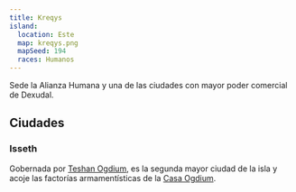 ```yaml
---
title: Kreqys
island:
  location: Este
  map: kreqys.png
  mapSeed: 194
  races: Humanos
---
```


Sede la Alianza Humana y una de las ciudades con mayor poder comercial de Dexudal.

## Ciudades

### Isseth

Gobernada por [Teshan Ogdium](../_chars/teshan-ogdium.md), es la segunda mayor ciudad de la isla y acoje las factorías armamentísticas de la [Casa Ogdium](../_houses/casa-ogdium.md).
